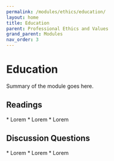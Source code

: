 ```yaml
---
permalink: /modules/ethics/education/
layout: home
title: Education
parent: Professional Ethics and Values
grand_parent: Modules
nav_order: 3
---
```


# Education
Summary of the module goes here.

<h2 class="text-delta">Readings</h2>
* Lorem
* Lorem
* Lorem

<h2 class="text-delta">Discussion Questions</h2>
* Lorem
* Lorem
* Lorem